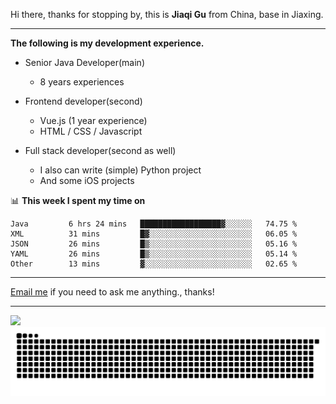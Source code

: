Hi there, thanks for stopping by, this is **Jiaqi Gu** from China, base in Jiaxing.

---

**The following is my development experience.**

- Senior Java Developer(main)
  - 8 years experiences

- Frontend developer(second)
  - Vue.js (1 year experience)
  - HTML / CSS / Javascript
  
- Full stack developer(second as well)
  - I also can write (simple) Python project
  - And some iOS projects

📊 **This week I spent my time on**
<!--START_SECTION:waka-->

```text
Java         6 hrs 24 mins   ██████████████████▓░░░░░░   74.75 %
XML          31 mins         █▓░░░░░░░░░░░░░░░░░░░░░░░   06.05 %
JSON         26 mins         █▒░░░░░░░░░░░░░░░░░░░░░░░   05.16 %
YAML         26 mins         █▒░░░░░░░░░░░░░░░░░░░░░░░   05.14 %
Other        13 mins         ▓░░░░░░░░░░░░░░░░░░░░░░░░   02.65 %
```

<!--END_SECTION:waka-->

---

[Email me](mailto:htk2klwgr@mozmail.com?subject=Hiring_from_GitHub) if you need to ask me anything., thanks!

---

![]( https://visitor-badge.glitch.me/badge?page_id=githubgujiaqi)
![]( https://github.com/droid-Q/droid-Q/raw/output/github-contribution-grid-snake.svg#gh-dark-mode-only)
